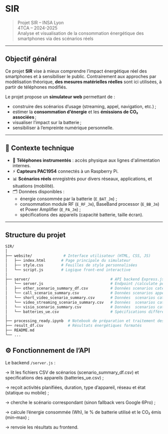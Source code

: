 # SIR 

> Projet SIR – INSA Lyon  
> 4TCA – 2024-2025  
> Analyse et visualisation de la consommation énergétique des smartphones via des scénarios réels

---

## Objectif général

Ce projet **SIR** vise à mieux comprendre l’impact énergétique réel des smartphones et à sensibiliser le public. Contrairement aux approches par modélisation théorique, **des mesures matérielles réelles** sont ici utilisées, à partir de téléphones modifiés.

Le projet propose un **simulateur web** permettant de :
- construire des scénarios d’usage (streaming, appel, navigation, etc.) ;
- estimer la **consommation d’énergie** et les **émissions de CO₂ associées** ;
- visualiser l’impact sur la batterie ;
- sensibiliser à l’empreinte numérique personnelle.

---

## 🧪 Contexte technique

- 📲 **Téléphones instrumentés** : accès physique aux lignes d'alimentation internes.
- ⚡ **Capteurs PAC1954** connectés à un Raspberry Pi.
- 📊 **Scénarios réels** enregistrés pour divers réseaux, applications, et situations (mobilité).
- 🗂️ Données disponibles :
  - énergie consommée par la batterie (`E_BAT_Jm`) ;
  - consommation module RF (`E_RF_Jm`), BaseBand processor (`E_BB_Jm`) et Power Amplifier (`E_PA_Jm`) ;
  - spécifications des appareils (capacité batterie, taille écran).

---

## Structure du projet

```bash
SIR/
│
├── website/              # Interface utilisateur (HTML, CSS, JS)
│   ├── index.html       # Page principale du simulateur
│   ├── style.css        # Feuilles de style personnalisées
│   └── script.js        # Logique front-end interactive
│
├── server/                                    # API backend Express.js
│   └── server.js                              # Endpoint /calculate pour les estimations
│   ├── other_scenario_summary_df.csv          # Données scenarios catégorie "Autre"
│   └── call_scenario_summary.csv              # Données scenarios appel téléphonique
│   └── short_video_scenario_summary.csv       # Données  scenarios catégorie "Short Videos"
│   └── video_streaming_scenario_summary.csv   # Données  scenarios catégorie "Videostreaming"
│   └── visio_scenario_summary.csv             # Données  scenarios catégorie "Visioconférence"
│   └── batteries_ue.csv                       # Spécifications différents appareils
│
├── processing_ready.ipynb  # Notebook de préparation et traitement des données
├── result_df.csv           # Résultats énergétiques formatés
├── README.md
└── ...

```
## ⚙️ Fonctionnement de l’API
Le backend `/server.js` :

-> lit les fichiers CSV de scénarios (scenario_summary_df.csv) et specifications des appareils (batteries_ue.csv) ;

-> reçoit activités planifiées, duration, type d’appareil, réseau et état (statique ou mobile) ;

-> cherche le scénario correspondant (sinon fallback vers Google 6Pro) ;

-> calcule l’énergie consommée (Wh), le % de batterie utilisé et le CO₂ émis (min–max) ;

-> renvoie les résultats au frontend.
